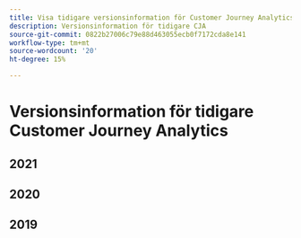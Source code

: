 ```yaml
---
title: Visa tidigare versionsinformation för Customer Journey Analytics
description: Versionsinformation för tidigare CJA
source-git-commit: 0822b27006c79e88d463055ecb0f7172cda8e141
workflow-type: tm+mt
source-wordcount: '20'
ht-degree: 15%

---
```



# Versionsinformation för tidigare Customer Journey Analytics

## 2021


## 2020


## 2019
